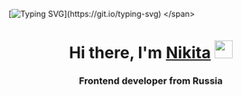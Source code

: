 <span align="center"> [![Typing SVG](https://readme-typing-svg.herokuapp.com?color=%2336BCF7&lines=Welcome+to+my+GitHub+page!)](https://git.io/typing-svg) </span>
<h1 align="center">Hi there, I'm <a href="https://t.me/Nekitoaster" target="_blank">Nikita</a> 
<img src="https://github.com/blackcater/blackcater/raw/main/images/Hi.gif" height="32"/></h1>
<h3 align="center">Frontend developer from Russia</h3>
